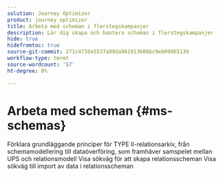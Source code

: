 ```yaml
---
solution: Journey Optimizer
product: journey optimizer
title: Arbeta med scheman i flerstegskampanjer
description: Lär dig skapa och hantera scheman i flerstegskampanjer
hide: true
hidefromtoc: true
source-git-commit: 271c4739a5537a99da981913606bc9eb099b5139
workflow-type: tm+mt
source-wordcount: '57'
ht-degree: 0%

---
```



# Arbeta med scheman {#ms-schemas}

Förklara grundläggande principer för TYPE II-relationsarkiv, från schemamodellering till dataöverföring, som framhäver samspelet mellan UPS och relationsmodell
Visa sökväg för att skapa relationsscheman
Visa sökväg till import av data i relationsscheman